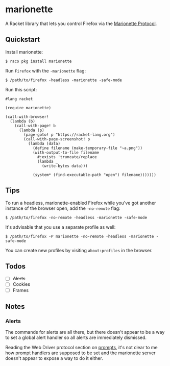 # marionette

A Racket library that lets you control Firefox via the [Marionette
Protocol].

## Quickstart

Install marionette:

    $ raco pkg install marionette

Run `Firefox` with the `-marionette` flag:

    $ /path/to/firefox -headless -marionette -safe-mode

Run this script:

``` racket
#lang racket

(require marionette)

(call-with-browser!
  (lambda (b)
    (call-with-page! b
      (lambda (p)
        (page-goto! p "https://racket-lang.org")
        (call-with-page-screenshot! p
          (lambda (data)
            (define filename (make-temporary-file "~a.png"))
            (with-output-to-file filename
              #:exists 'truncate/replace
              (lambda _
                (write-bytes data)))

            (system* (find-executable-path "open") filename)))))))
```

## Tips

To run a headless, marionette-enabled Firefox while you've got another
instance of the browser open, add the `-no-remote` flag:

    $ /path/to/firefox -no-remote -headless -marionette -safe-mode

It's advisable that you use a separate profile as well:

    $ /path/to/firefox -P marionette -no-remote -headless -marionette -safe-mode

You can create new profiles by visiting `about:profiles` in the
browser.

## Todos

* [ ] ~~Alerts~~
* [ ] Cookies
* [ ] Frames

## Notes

### Alerts

The commands for alerts are all there, but there doesn't appear to be
a way to set a global alert handler so all alerts are immediately
dismissed.

Reading the Web Driver protocol section on [prompts], it's not clear
to me how prompt handlers are supposed to be set and the marionette
server doesn't appear to expose a way to do it either.

[prompts]: https://w3c.github.io/webdriver/#dfn-user-prompt-handler


[Marionette Protocol]: https://firefox-source-docs.mozilla.org/testing/marionette/marionette/Protocol.html
